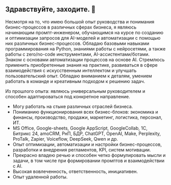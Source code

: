## Здравствуйте, заходите. 👋

Несмотря на то, что имею большой опыт руководства и понимания бизнес-процессов в различных сферах бизнеса, я являюсь начинающим промпт-инженером, обучающимся на курсе по созданию и оптимизации запросов для AI-моделей и автоматизации с помощью них различных бизнес-процессов.
Обладаю базовыми навыками программирования на Python, знаниями работы с нейросетями, а также работы с zero/no-code инструментами, AI-ассистентами/ботами.
Знаком с основами автоматизации процессов на основе AI. Стремлюсь применить приобретенные знания на практике, развиваться в сфере взаимодействия с искусственным интеллектом и улучшать пользовательский опыт. Обладаю вниманием к деталям, умением работать в команде и креативным подходом к решению задач.

Из прошлого опыта: являюсь универсальным руководителем и способен адаптироваться под конкретное направление. 
- Могу работать на стыке различных отраслей бизнеса.
- Пониманию функционирования всех бизнес-блоков: экономика и финансы, производство, продажи, маркетинг, логистика, персонал, ИТ.
- MS Office, Google-sheets, Google AppScript, GoogleCollab, 1С, Битрикс 24, amoCRM, РнП, БДР, ChatGPT, OpenAI, Make, Perplexity, ProTalk, Zapier, Voiceflow, DeepSeek, Qwen и др.
- Опыт оптимизации, автоматизации и настройки бизнес-процессов, разработки и внедрения регламентов, KPI, систем мотивации.
- Прекрасно владею речью и способен четко формулировать мысли и задачи, в том числе при формировании промптов и взаимодействии с AI.
- Высокая вовлеченность, ответственность, инициативен.
- Опыт удаленной работы.
